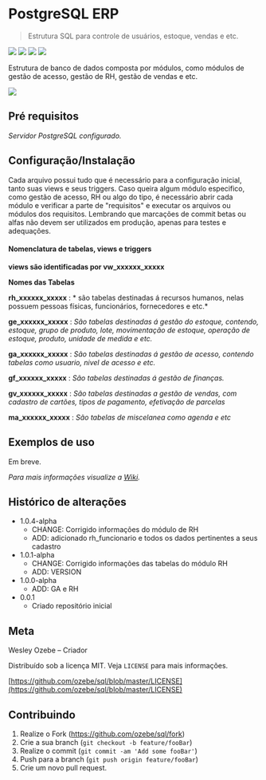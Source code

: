 # PostgreSQL ERP
>  Estrutura SQL para controle de usuários, estoque, vendas e etc.


![](https://img.shields.io/github/license/ozebe/sql.svg)
![](https://img.shields.io/github/issues/ozebe/sql.svg)
![](https://img.shields.io/github/commit-activity/m/ozebe/sql.svg)
![](https://img.shields.io/github/repo-size/ozebe/sql.svg)

Estrutura de banco de dados composta por módulos, como módulos de gestão de acesso, gestão de RH, gestão de vendas e etc.

![](header.png)
## Pré requisitos

*Servidor PostgreSQL configurado.*

## Configuração/Instalação

Cada arquivo possui tudo que é necessário para a configuração inicial, tanto suas views e seus triggers.
Caso queira algum módulo especifico, como gestão de acesso, RH ou algo do tipo, é necessário abrir cada módulo e verificar a parte de "requisitos" e executar os arquivos ou módulos dos requisitos. Lembrando que marcações de commit betas ou alfas não devem ser utilizados em produção, apenas para testes e adequações.

#### Nomenclatura de tabelas, views e triggers

**views são identificadas por vw_xxxxxx_xxxxx**


**Nomes das Tabelas**

**rh_xxxxxx_xxxxx** : * são tabelas destinadas á recursos humanos, nelas possuem pessoas físicas, funcionários, fornecedores e etc.*

**ge_xxxxxx_xxxxx** : *São tabelas destinadas á gestão do estoque, contendo, estoque, grupo de produto, lote, movimentação de estoque, operação de estoque, produto, unidade de medida e etc.*

**ga_xxxxxx_xxxxx** :  *São tabelas destinadas á gestão de acesso, contendo tabelas como usuario, nivel de acesso e etc.*

**gf_xxxxxx_xxxxx** :  *São tabelas destinadas á gestão de finanças.*

**gv_xxxxxx_xxxxx** : *São tabelas destinadas a gestão de vendas, com cadastro de cartões, tipos de pagamento, efetivação de parcelas*

**ma_xxxxxx_xxxxx** :  *São tabelas de miscelanea como agenda e etc*

## Exemplos de uso

Em breve.

_Para mais informações visualize a [Wiki][wiki]._

## Histórico de alterações

* 1.0.4-alpha
    * CHANGE: Corrigido informações do módulo de RH
	* ADD: adicionado rh_funcionario e todos os dados pertinentes a seus cadastro
* 1.0.1-alpha
    * CHANGE: Corrigido informações das tabelas do módulo RH
	* ADD: VERSION
* 1.0.0-alpha
    * ADD:  GA e RH
* 0.0.1
    * Criado repositório inicial

## Meta

Wesley Ozebe – Criador

Distribuído sob a licença MIT. Veja ``LICENSE`` para mais informações.

[https://github.com/ozebe/sql/blob/master/LICENSE](https://github.com/ozebe/sql/blob/master/LICENSE)

## Contribuindo

1. Realize o Fork (<https://github.com/ozebe/sql/fork>)
2. Crie a sua branch (`git checkout -b feature/fooBar`)
3. Realize o commit (`git commit -am 'Add some fooBar'`)
4. Push para a branch (`git push origin feature/fooBar`)
5. Crie um novo pull request.

[wiki]: https://github.com/ozebe/sql/wiki
